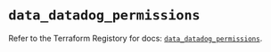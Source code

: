 # `data_datadog_permissions`

Refer to the Terraform Registory for docs: [`data_datadog_permissions`](https://registry.terraform.io/providers/datadog/datadog/3.31.0/docs/data-sources/permissions).
